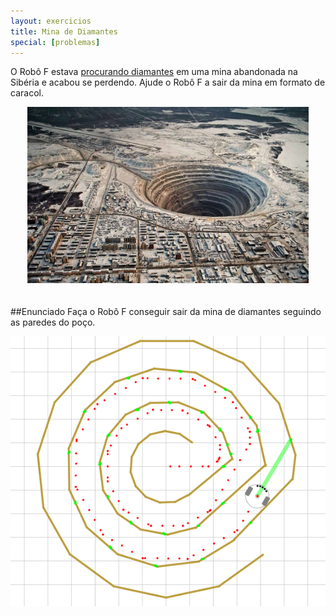 ```yaml
---
layout: exercicios
title: Mina de Diamantes
special: [problemas]
---
```


O Robô F estava [procurando diamantes](http://mundoestranho.abril.com.br/materia/como-funciona-uma-mina-de-diamantes) em uma mina abandonada na Sibéria e acabou se perdendo. Ajude o Robô F a sair da mina em formato de caracol.

<center>
<img style="padding-bottom: 20px;" width="450" src="/assets/img/exercicios/minadiamante.jpg" alt="">
</center>

##Enunciado
Faça o Robô F conseguir sair da mina de diamantes seguindo as paredes do poço.

<center>
<img width="700" src="/assets/img/exercicios/caracol.png" alt="">
</center>